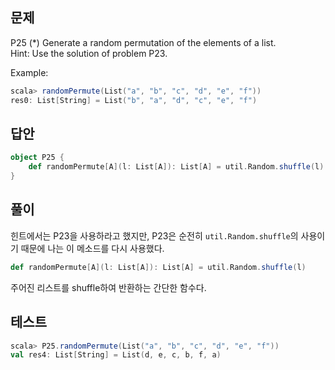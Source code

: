 ## 문제
P25 (*) Generate a random permutation of the elements of a list.  
Hint: Use the solution of problem P23.

Example:
```scala
scala> randomPermute(List("a", "b", "c", "d", "e", "f"))
res0: List[String] = List("b", "a", "d", "c", "e", "f")
```

## 답안
```scala
object P25 {
    def randomPermute[A](l: List[A]): List[A] = util.Random.shuffle(l)
}
```

## 풀이
힌트에서는 P23을 사용하라고 했지만, P23은 순전히 `util.Random.shuffle`의 사용이기 때문에 나는 이 메소드를 다시 사용했다.
```scala
def randomPermute[A](l: List[A]): List[A] = util.Random.shuffle(l)
```
주어진 리스트를 shuffle하여 반환하는 간단한 함수다.

## 테스트
```scala
scala> P25.randomPermute(List("a", "b", "c", "d", "e", "f"))
val res4: List[String] = List(d, e, c, b, f, a)
```